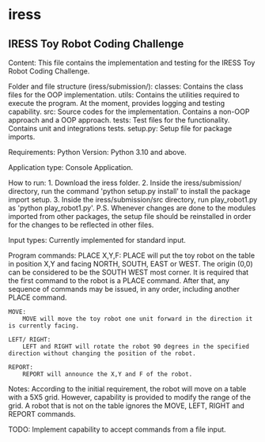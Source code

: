 # iress

IRESS Toy Robot Coding Challenge
--------------------------------

Content:
    This file contains the implementation and testing for the IRESS Toy Robot Coding Challenge.

Folder and file structure (iress/submission/):
    classes: Contains the class files for the OOP implementation.
    utils: Contains the utilities required to execute the program. At the moment, provides logging and testing capability.
    src: Source codes for the implementation. Contains a non-OOP approach and a OOP approach.
    tests: Test files for the functionality. Contains unit and integrations tests.
    setup.py: Setup file for package imports.

Requirements:
    Python Version: Python 3.10 and above.

Application type: Console Application. 

How to run:
    1. Download the iress folder.
    2. Inside the iress/submission/ directory, run the command 'python setup.py install' to install the package import setup.
    3. Inside the iress/submission/src directory, run play_robot1.py as 'python play_robot1.py'.
    P.S. Whenever changes are done to the modules imported from other packages, the setup file should be reinstalled in order for the changes to be reflected in other files.

Input types:
    Currently implemented for standard input. 

Program commands:
    PLACE X,Y,F:
        PLACE will put the toy robot on the table in position X,Y and facing NORTH, SOUTH, EAST or WEST. 
        The origin (0,0) can be considered to be the SOUTH WEST most corner. 
        It is required that the first command to the robot is a PLACE command.
        After that, any sequence of commands may be issued, in any order, including another PLACE command.
    
    MOVE:
        MOVE will move the toy robot one unit forward in the direction it is currently facing.

    LEFT/ RIGHT:
        LEFT and RIGHT will rotate the robot 90 degrees in the specified direction without changing the position of the robot.

    REPORT:
        REPORT will announce the X,Y and F of the robot.

Notes:
    According to the initial requirement, the robot will move on a table with a 5X5 grid. However, capability is provided to modify the range of the grid.
    A robot that is not on the table ignores the MOVE, LEFT, RIGHT and REPORT commands.

TODO:
    Implement capability to accept commands from a file input.